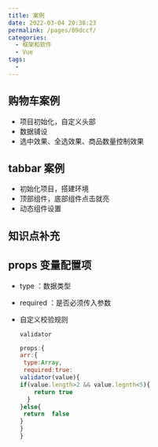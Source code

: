 ```yaml
---
title: 案例
date: 2022-03-04 20:38:23
permalink: /pages/09dccf/
categories:
  - 框架和软件
  - Vue
tags:
  - 
---
```

## 购物车案例

- 项目初始化，自定义头部
- 数据铺设
- 选中效果、全选效果、商品数量控制效果





## tabbar 案例

- 初始化项目，搭建环境
- 顶部组件，底部组件点击就亮
- 动态组件设置



## 知识点补充

## props 变量配置项

- type ：数据类型

- required ：是否必须传入参数

- 自定义校验规则

  `validator`

  ```js
  props:{
  arr:{
   type:Array,
   required:true:
  validator(value){
  if(value.length>2 && value.legnth<5){
      return true                  
    }
  }else{
   return  false
  }
  }
  }
  ```

  























